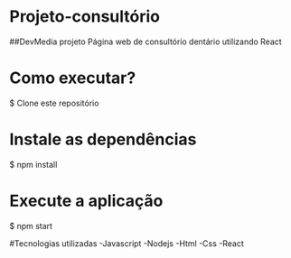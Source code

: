 # Projeto-consultório

##DevMedia projeto
Página web de consultório dentário utilizando React

# Como executar?
$ Clone este repositório

# Instale as dependências
$ npm install


# Execute a aplicação 
$ npm start 

#Tecnologias utilizadas 
-Javascript 
-Nodejs
-Html
-Css
-React
